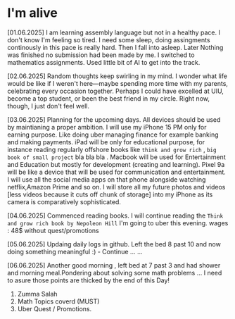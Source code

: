 # I'm alive # 
[01.06.2025]
I am learning assembly language but not in a healthy pace. I don't know I'm feeling so tired. I need some sleep, doing assingments continously in this pace is really hard. Then I fall into asleep. Later Nothing was finished no submission had been made by me. I switched to mathematics assignments. Used little bit of AI to get into the track. 

[02.06.2025]
Random thoughts keep swirling in my mind. I wonder what life would be like if I weren't here—maybe spending more time with my parents, celebrating every occasion together. Perhaps I could have excelled at UIU, become a top student, or been the best friend in my circle. Right now, though, I just don't feel well. 

[03.06.2025]
Planning for the upcoming days. All devices should be used by maintianing a proper ambition. I will use my iPhone 15 PM only for earning purpose. Like doing uber managing finance for example banking and making payments. iPad will be only for educational purpose, for instance reading regularly offshore books like `think and grow rich` , `big book of small project` bla bla bla . Macbook will be used for Entertainment and Education but mostly for development (creating and learning). Pixel 9a will be like a device that will be used for communication and entertainment. I will use all the social media apps on that phone alongside watching netflix,Amazon Prime and so on. I will store all my future photos and videos [less videos because it cuts off chunk of storage]  into my iPhone as its camera is comparatively sophisticated. 

[04.06.2025]
Commenced reading books. I will continue reading the `Think and grow rich book by Nepoleon Hill` 
I'm going to uber this evening. wages : 48$ without quest/promotions

[05.06.2025]
Updaing daily logs in github. Left the bed 8 past 10 and now doing something meaningful :) - Continue ... ... 

[06.06.2025]
Another good morning , left bed at 7 past 3 and had shower and morning meal.Pondering about solving some math problems ... I need to asure those points are thicked by the end of this Day!
1. Zumma Salah 
2. Math Topics coverd (MUST)
3. Uber Quest / Promotions.
